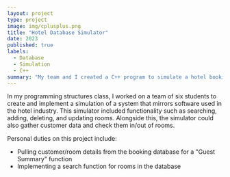 ```yaml
---
layout: project
type: project
image: img/cplusplus.png
title: "Hotel Database Simulator"
date: 2023
published: true
labels:
  - Database
  - Simulation
  - C++
summary: "My team and I created a C++ program to simulate a hotel booking system."
---
```


In my programming structures class, I worked on a team of six students to create and implement a simulation of a system that mirrors software used in the hotel industry. This simulator included functionality such as
searching, adding, deleting, and updating rooms. Alongside this, the simulator could also gather customer data and check them in/out of rooms.

Personal duties on this project include:
- Pulling customer/room details from the booking database for a "Guest Summary" function
- Implementing a search function for rooms in the database
